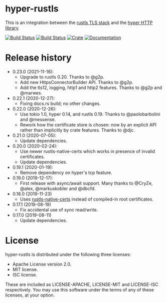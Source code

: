 # hyper-rustls
This is an integration between the [rustls TLS stack](https://github.com/ctz/rustls)
and the [hyper HTTP library](https://github.com/hyperium/hyper).

[![Build Status](https://github.com/ctz/hyper-rustls/workflows/hyper-rustls/badge.svg)](https://github.com/ctz/hyper-rustls/actions)
[![Build Status](https://dev.azure.com/ctz99/ctz/_apis/build/status/ctz.hyper-rustls?branchName=master)](https://dev.azure.com/ctz99/ctz/_build/latest?definitionId=4&branchName=master)
[![Crate](https://img.shields.io/crates/v/hyper-rustls.svg)](https://crates.io/crates/hyper-rustls)
[![Documentation](https://docs.rs/hyper-rustls/badge.svg)](https://docs.rs/hyper-rustls/)

# Release history
- 0.23.0 (2021-11-16):
  * Upgrade to rustls 0.20. Thanks to @g2p.
  * Add new HttpsConnectorBuilder API. Thanks to @g2p.
  * Add the tls12, logging, http1 and http2 features. Thanks to @g2p and @marwes.
- 0.22.1 (2020-12-27):
  * Fixing docs.rs build; no other changes.
- 0.22.0 (2020-12-26):
  * Use tokio 1.0, hyper 0.14, and rustls 0.19. Thanks to @paolobarbolini and @messense.
  * Rework how the certificate store is chosen: now by an explicit API rather than
    implicitly by crate features. Thanks to @djc.
- 0.21.0 (2020-07-05):
  * Update dependencies.
- 0.20.0 (2020-02-24):
  * Use newer rustls-native-certs which works in presence of invalid certificates.
  * Update dependencies.
- 0.19.1 (2020-01-19):
  * Remove dependency on hyper's tcp feature.
- 0.19.0 (2019-12-17):
  * First release with async/await support.  Many thanks to @CryZe, @alex, @markuskobler and @dbcfd.
- 0.18.0 (2019-11-23)
  * Uses [rustls-native-certs](https://crates.io/crates/rustls-native-certs)
    instead of compiled-in root certificates.
- 0.17.1 (2019-08-19)
  * Fix accidental use of sync read/write.
- 0.17.0 (2019-08-11)
  * Update dependencies.

# License
hyper-rustls is distributed under the following three licenses:

- Apache License version 2.0.
- MIT license.
- ISC license.

These are included as LICENSE-APACHE, LICENSE-MIT and LICENSE-ISC
respectively.  You may use this software under the terms of any
of these licenses, at your option.
